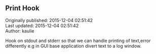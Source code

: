 ## Print Hook  
Originally published: 2015-12-04 02:51:42  
Last updated: 2015-12-04 02:51:42  
Author: kaulie   
  
Hook on stdout and stderr so that we can handle
printing of text,error differently
e.g in GUI base application divert text to a log window.